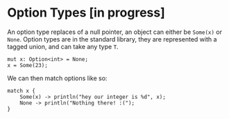 # Option Types [in progress]

An option type replaces of a null pointer, an object can either be
`Some(x)` or `None`. Option types are in the standard library, they are
represented with a tagged union, and can take any type `T`.

```
mut x: Option<int> = None;
x = Some(23);
```

We can then match options like so:

```
match x {
    Some(x) -> println("hey our integer is %d", x);
    None -> println("Nothing there! :(");
}
```
